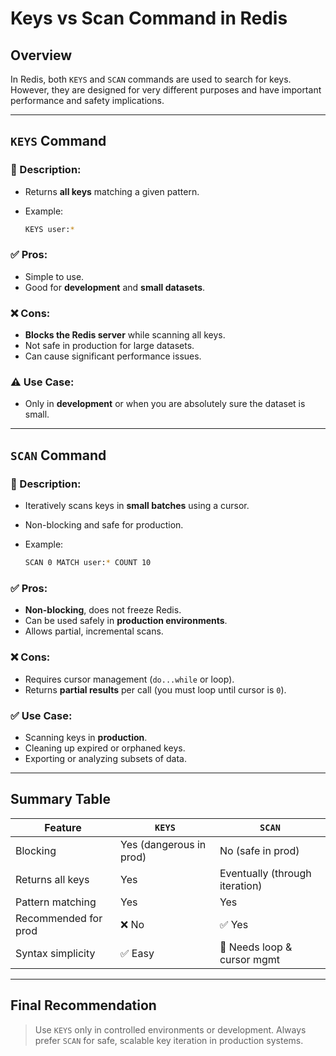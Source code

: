 # Keys vs Scan Command in Redis

## Overview

In Redis, both `KEYS` and `SCAN` commands are used to search for keys. However, they are designed for very different purposes and have important performance and safety implications.

---

## `KEYS` Command

### 🔹 Description:

* Returns **all keys** matching a given pattern.
* Example:

  ```bash
  KEYS user:*
  ```

### ✅ Pros:

* Simple to use.
* Good for **development** and **small datasets**.

### ❌ Cons:

* **Blocks the Redis server** while scanning all keys.
* Not safe in production for large datasets.
* Can cause significant performance issues.

### ⚠️ Use Case:

* Only in **development** or when you are absolutely sure the dataset is small.

---

## `SCAN` Command

### 🔹 Description:

* Iteratively scans keys in **small batches** using a cursor.
* Non-blocking and safe for production.
* Example:

  ```bash
  SCAN 0 MATCH user:* COUNT 10
  ```

### ✅ Pros:

* **Non-blocking**, does not freeze Redis.
* Can be used safely in **production environments**.
* Allows partial, incremental scans.

### ❌ Cons:

* Requires cursor management (`do...while` or loop).
* Returns **partial results** per call (you must loop until cursor is `0`).

### ✅ Use Case:

* Scanning keys in **production**.
* Cleaning up expired or orphaned keys.
* Exporting or analyzing subsets of data.

---

## Summary Table

| Feature              | `KEYS`                  | `SCAN`                         |
| -------------------- | ----------------------- | ------------------------------ |
| Blocking             | Yes (dangerous in prod) | No (safe in prod)              |
| Returns all keys     | Yes                     | Eventually (through iteration) |
| Pattern matching     | Yes                     | Yes                            |
| Recommended for prod | ❌ No                    | ✅ Yes                          |
| Syntax simplicity    | ✅ Easy                  | 🔁 Needs loop & cursor mgmt    |

---

## Final Recommendation

> Use `KEYS` only in controlled environments or development.
> Always prefer `SCAN` for safe, scalable key iteration in production systems.
